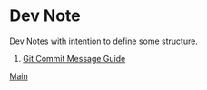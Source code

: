 # Dev Note

Dev Notes with intention to define some structure.

1. [Git Commit Message Guide](commit_message.md)

[Main](../index.md)
